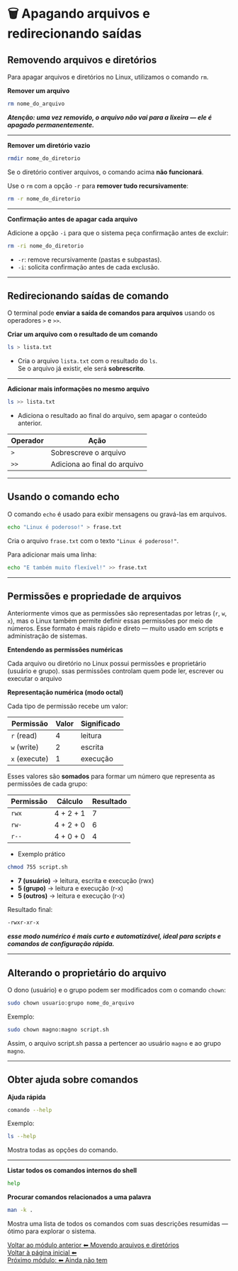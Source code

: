 # 🗑️ Apagando arquivos e redirecionando saídas  

## Removendo arquivos e diretórios

Para apagar arquivos e diretórios no Linux, utilizamos o comando `rm`.

**Remover um arquivo**
```bash
rm nome_do_arquivo
```  

***Atenção: uma vez removido, o arquivo não vai para a lixeira — ele é apagado permanentemente.***  

---  

**Remover um diretório vazio**
```bash
rmdir nome_do_diretorio
```  

Se o diretório contiver arquivos, o comando acima **não funcionará**.  

Use o `rm` com a opção `-r` para **remover tudo recursivamente**:

```bash
rm -r nome_do_diretorio
```  

---  

**Confirmação antes de apagar cada arquivo**

Adicione a opção `-i` para que o sistema peça confirmação antes de excluir:  

```bash
rm -ri nome_do_diretorio
```  
  
- `-r`: remove recursivamente (pastas e subpastas).
- `-i`: solicita confirmação antes de cada exclusão.  

---  

## Redirecionando saídas de comando

O terminal pode **enviar a saída de comandos para arquivos** usando os operadores `>` e `>>`.  

**Criar um arquivo com o resultado de um comando**  
```bash
ls > lista.txt
```  

- Cria o arquivo `lista.txt` com o resultado do `ls`.  
Se o arquivo já existir, ele será **sobrescrito**.  

---  

**Adicionar mais informações no mesmo arquivo**  
```bash
ls >> lista.txt
```  

- Adiciona o resultado ao final do arquivo, sem apagar o conteúdo anterior.

| **Operador** | **Ação** |  
|--------------|----------|  
| `>` | Sobrescreve o arquivo |  
| `>>` | Adiciona ao final do arquivo |  

---  

## Usando o comando echo

O comando `echo` é usado para exibir mensagens ou gravá-las em arquivos.
```bash
echo "Linux é poderoso!" > frase.txt
```

Cria o arquivo `frase.txt` com o texto `"Linux é poderoso!"`.  
  

Para adicionar mais uma linha:
```bash
echo "E também muito flexível!" >> frase.txt
```  

---  

## Permissões e propriedade de arquivos

Anteriormente vimos que as permissões são representadas por letras (`r`, `w`, `x`), mas o Linux também permite definir essas permissões por meio de números.
Esse formato é mais rápido e direto — muito usado em scripts e administração de sistemas.  

**Entendendo as permissões numéricas**

Cada arquivo ou diretório no Linux possui permissões e proprietário (usuário e grupo).
ssas permissões controlam quem pode ler, escrever ou executar o arquivo  

**Representação numérica (modo octal)**

Cada tipo de permissão recebe um valor:

| Permissão	| Valor	| Significado |  
|-----------|-------|-------------|  
| `r` (read) | 4 | leitura |  
| `w` (write) | 2 | escrita |  
| `x` (execute) | 1 | execução |  
  
Esses valores são **somados** para formar um número que representa as permissões de cada grupo:  

| Permissão	| Cálculo | Resultado |  
|-----------|-------|-------------|  
| `rwx` | 4 + 2 + 1 | 7 |  
| `rw-` | 4 + 2 + 0 | 6 |  
| `r--` | 4 + 0 + 0 | 4 |  

- Exemplo prático
```bash
chmod 755 script.sh
```  
- **7 (usuário)** → leitura, escrita e execução (rwx)  
- **5 (grupo)** → leitura e execução (r-x)  
- **5 (outros)** → leitura e execução (r-x)  

Resultado final:
```bash
-rwxr-xr-x
```

***esse modo numérico é mais curto e automatizável, ideal para scripts e comandos de configuração rápida.***  

---  

## Alterando o proprietário do arquivo

O dono (usuário) e o grupo podem ser modificados com o comando `chown`:
```bash
sudo chown usuario:grupo nome_do_arquivo
```  
Exemplo:
```bash
sudo chown magno:magno script.sh
```  
Assim, o arquivo script.sh passa a pertencer ao usuário `magno` e ao grupo `magno`.  

---  

## Obter ajuda sobre comandos
**Ajuda rápida**
```bash
comando --help
```  
Exemplo:
```bash
ls --help
```  
Mostra todas as opções do comando.  

---  

**Listar todos os comandos internos do shell**
```bash
help
```  
**Procurar comandos relacionados a uma palavra**
```bash
man -k .
```  
Mostra uma lista de todos os comandos com suas descrições resumidas — ótimo para explorar o sistema.


[Voltar ao módulo anterior ⬅ Movendo arquivos e diretórios ](/copiando.md)  
[Voltar à página inicial ⬅ ](/README.md)  
[Próximo módulo: ⬅ Ainda não tem]() 